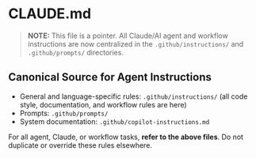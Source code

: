 <!-- file: .github/CLAUDE.md -->

# CLAUDE.md

> **NOTE:** This file is a pointer. All Claude/AI agent and workflow instructions are now centralized in the `.github/instructions/` and `.github/prompts/` directories.

## Canonical Source for Agent Instructions

- General and language-specific rules: `.github/instructions/` (all code style, documentation, and workflow rules are here)
- Prompts: `.github/prompts/`
- System documentation: `.github/copilot-instructions.md`

For all agent, Claude, or workflow tasks, **refer to the above files**. Do not duplicate or override these rules elsewhere.
